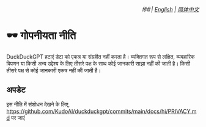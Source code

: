 <div align="right">
    <h6>
        <picture>
            <source type="image/svg+xml" media="(prefers-color-scheme: dark)" srcset="https://media.ddgpt.com/images/icons/earth/white/icon32.svg">
            <img height=14 src="https://media.ddgpt.com/images/icons/earth/black/icon32.svg">
        </picture>
        &nbsp;हिंदी |
        <a href="../PRIVACY.md">English</a> |
        <a href="../zh-cn/PRIVACY.md">简体中文</a>
    </h6>
</div>

# 🕶️ गोपनीयता नीति

DuckDuckGPT हटाएं डेटा को एकत्र या संग्रहीत नहीं करता है। व्यक्तिगत रूप से लक्षित, व्यवहारिक विपणन या किसी अन्य उद्देश्य के लिए तीसरे पक्ष के साथ कोई जानकारी साझा नहीं की जाती है। किसी तीसरे पक्ष से कोई जानकारी एकत्र नहीं की जाती है।

## अपडेट

इस नीति में संशोधन देखने के लिए, https://github.com/KudoAI/duckduckgpt/commits/main/docs/hi/PRIVACY.md पर जाएं
